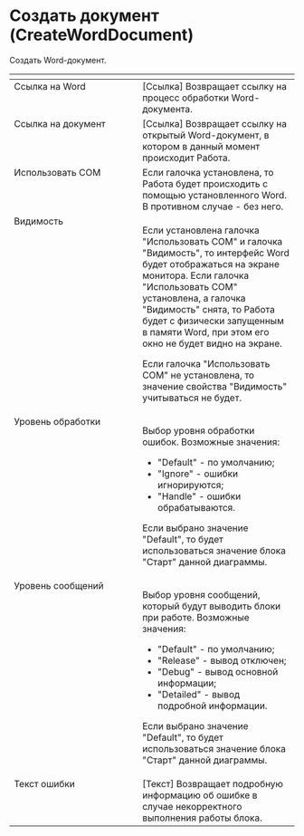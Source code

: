 # Создать документ (CreateWordDocument)

Создать Word-документ.

<table data-header-hidden><thead><tr><th width="244" valign="top"></th><th width="293" valign="top"></th></tr></thead><tbody><tr><td valign="top">Ссылка на Word</td><td valign="top">[Ссылка] Возвращает ссылку на процесс обработки Word-документа.</td></tr><tr><td valign="top">Ссылка на документ</td><td valign="top">[Ссылка] Возвращает ссылку на открытый Word-документ, в котором в данный момент происходит Работа.</td></tr><tr><td valign="top">Использовать COM</td><td valign="top">Если галочка установлена, то Работа будет происходить с помощью установленного Word. В противном случае - без него.</td></tr><tr><td valign="top">Видимость</td><td valign="top"><p>Если установлена галочка "Использовать COM" и галочка "Видимость", то интерфейс Word будет отображаться на экране монитора. Если галочка "Использовать COM" установлена, а галочка "Видимость" снята, то Работа будет с физически запущенным в памяти Word, при этом его окно не будет видно на экране. </p><p></p><p>Если галочка "Использовать COM" не установлена, то значение свойства "Видимость" учитываться не будет.</p></td></tr><tr><td valign="top">Уровень обработки</td><td valign="top"><p>Выбор уровня обработки ошибок. Возможные значения: </p><ul><li>"Default" - по умолчанию; </li><li>"Ignore" - ошибки игнорируются; </li><li>"Handle" - ошибки обрабатываются. </li></ul><p>Если выбрано значение "Default", то будет использоваться значение блока "Старт" данной диаграммы.</p></td></tr><tr><td valign="top">Уровень сообщений</td><td valign="top"><p>Выбор уровня сообщений, который будут выводить блоки при работе. Возможные значения: </p><ul><li>"Default" - по умолчанию; </li><li>"Release" - вывод отключен; </li><li>"Debug" - вывод основной информации; </li><li>"Detailed" - вывод подробной информации. </li></ul><p>Если выбрано значение "Default", то будет использоваться значение блока "Старт" данной диаграммы.</p></td></tr><tr><td valign="top">Текст ошибки</td><td valign="top">[Текст] Возвращает подробную информацию об ошибке в случае некорректного выполнения работы блока.</td></tr></tbody></table>
